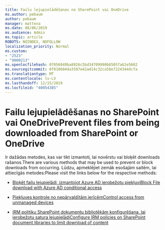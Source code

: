 ```yaml
---
title: Failu lejupielādēšanas no SharePoint vai OneDrive
ms.author: pebaum
author: pebaum
manager: matteva
ms.date: 08/06/2019
ms.audience: Admin
ms.topic: article
ROBOTS: NOINDEX, NOFOLLOW
localization_priority: Normal
ms.custom:
- "2523"
- "9000213"
ms.openlocfilehash: 07056849ba8926c5bd34709990b65057a62e5602
ms.sourcegitcommit: 0f0186044a3597e42ad14c32ca58e7224344dcfa
ms.translationtype: MT
ms.contentlocale: lv-LV
ms.lasthandoff: 12/15/2019
ms.locfileid: "40054385"
---
```

# <a name="prevent-files-from-being-downloaded-from-sharepoint-or-onedrive"></a><span data-ttu-id="fd009-102">Failu lejupielādēšanas no SharePoint vai OneDrive</span><span class="sxs-lookup"><span data-stu-id="fd009-102">Prevent files from being downloaded from SharePoint or OneDrive</span></span>

<span data-ttu-id="fd009-103">Ir dažādas metodes, kas var tikt izmantoti, lai novērstu vai bloķēt downloads rašanos.</span><span class="sxs-lookup"><span data-stu-id="fd009-103">There are various methods that may be used to prevent or block downloads from occurring.</span></span> <span data-ttu-id="fd009-104">Lūdzu, apmeklējiet zemāk esošajām saitēm, lai attiecīgās metodes:</span><span class="sxs-lookup"><span data-stu-id="fd009-104">Please visit the links below for the respective methods:</span></span>

- [<span data-ttu-id="fd009-105">Bloķēt failu lejupielādi, izmantojot Azure AD ierobežotu piekļuvi</span><span class="sxs-lookup"><span data-stu-id="fd009-105">Block File download with Azure AD conditional access</span></span>](https://docs.microsoft.com/cloud-app-security/use-case-proxy-block-session-aad#create-a-block-download-policy-for-unmanaged-devices)

- [<span data-ttu-id="fd009-106">Piekļuves kontrole no nepārvaldītām ierīcēm</span><span class="sxs-lookup"><span data-stu-id="fd009-106">Control access from unmanaged devices</span></span>](https://docs.microsoft.com/sharepoint/control-access-from-unmanaged-devices)

- [<span data-ttu-id="fd009-107">IRM politiku SharePoint dokumentu bibliotēkām konfigurēšana, lai ierobežotu satura lejupielādi</span><span class="sxs-lookup"><span data-stu-id="fd009-107">Configure IRM policies on SharePoint document libraries to limit download of content</span></span>](https://docs.microsoft.com/office365/securitycompliance/set-up-irm-in-sp-admin-center)
